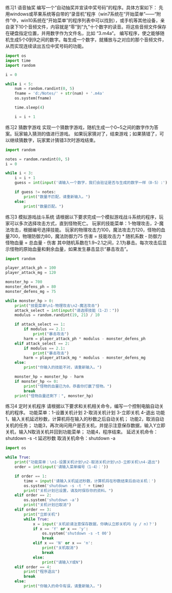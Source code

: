 练习1 语音抽奖
编写一个“自动抽奖并宣读中奖号码”的程序。具体方案如下：
先用windows或苹果系统等自带的“录音机”程序（win7系统在“开始菜单”——“附件”中，win10系统在“开始菜单”的程序列表中可以找到），或手机等其他设备，亲自录下10个音频文件，内容就是“零”到“九”十个数字的读音。将这些音频文件保存在硬盘指定位置，并用数字作为文件名，比如 “3.m4a”。
编写程序，使之能够随机生成5个0到9之间的数字。每生成一个数字，就播放与之对应的那个音频文件，从而实现连续读出五位中奖号码的功能。
```python
import os
import time
import random

i = 0

while i < 5:
    num = random.randint(0, 5)
    fname = 'd:/Notes/' + str(num) + '.m4a'
    os.system(fname)

    time.sleep(4)

    i = i + 1
```
练习2 猜数字游戏
实现一个猜数字游戏，随机生成一个0~5之间的数字作为答案。玩家输入猜测的值进行游戏。
如果玩家猜对了，结束游戏；如果猜错了，可以继续猜数字，玩家累计猜错3次时游戏结束。
```python
import random

notes = random.randint(0, 5)
i = 0

while i < 3:
    i = i + 1
    guess = int(input('请输入一个数字，我们会验证是否与生成的数字一样（0-5）:'))

    if guess != notes:
        print("数量不匹配，请重新输入。")
    else:
        print("数量匹配。")
```
练习3 模拟游戏战斗系统
请根据以下要求完成一个模拟游戏战斗系统的程序，玩家可以多次选择攻击方式，直到怪物死亡。
玩家的技能菜单：1-物理攻击，2-魔法攻击，根据编号选择技能。
玩家的物理攻击力100，魔法攻击力120，怪物的血量700，物理防御力80，魔法防御力75
伤害 = 技能攻击力 * 随机系数 - 防御力
怪物血量 = 总血量 - 伤害
其中随机系数在1.9~2.1之间，2.1为暴击。每次攻击后显示怪物的原始血量和剩余血量，如果发生暴击显示“暴击攻击”。
```python
import random

player_attack_ph = 100
player_attack_mg = 120

monster_hp = 700
monster_defens_ph = 80
monster_defens_mg = 75

while monster_hp > 0:
    print("技能菜单\n1-物理攻击\n2-魔法攻击")
    attack_select = int(input("请选择技能（1-2）："))
    modulus = random.randint(19, 21) / 10

    if attack_select == 1:
        if modulus == 2.1:
            print("暴击攻击")
        harm = player_attack_ph * modulus - monster_defens_ph
    elif attack_select == 2:
        if modulus == 2.1:
            print("暴击攻击")
        harm = player_attack_mg * modulus - monster_defens_mg
    else:
        print("你输入的技能不对，请重新输入。")

    monster_hp = monster_hp - harm
    if monster_hp <= 0:
        print("怪物的血量已为0，恭喜你打赢了怪物。")
        break
    print("怪物血量还剩下：", monster_hp)
```
练习4 定时关机程序
请根据以下要求和关机相关命令，编写一个控制电脑自动关机的程序。
功能菜单：1-设置关机计划 2-取消关机计划 3-立即关机 4-退出
功能1，输入关机延迟秒数，计算机将在输入的秒数之后自动关机；
功能2，取消自动关机的任务；
功能3，再次询问用户是否关机，并提示注意保存数据，输入Y立即关机，输入N取消关机并回到功能菜单；
功能4，程序结束。
延迟关机命令：shutdown -s -t 延迟秒数 
取消关机命令：shutdown -a
```python
import os

while True:
    print("功能菜单：\n1-设置关机计划\n2-取消关机计划\n3-立即关机\n4-退出")
    order = int(input('请输入菜单编号（1-4）：'))

    if order == 1:
        time = input('请输入关机延迟秒数，计算机将在秒数结束后自动关机：')
        os.system('shutdown -s -t ' + time)
        print("关机计划已设置，请及时保存你的资料。")
    elif order == 2:
        os.system('shutdown -a')
        print("关机计划已取消")
    elif order == 3:
        print("立即关机")
        while True:
            x = input('关机前请注意保存数据，你确认立即关机吗（y / n)？')
            if x == 'Y' or x == 'y':
                os.system('shutdown -s -t 00')
                break
            elif x == 'N' or x == 'n':
                print("关机取消")
                break
            else:
                print("请输入Y或N")
    elif order == 4:
        print("程序退出")
        break
    else:
        print("你输入的命令有误，请重新输入。")
```